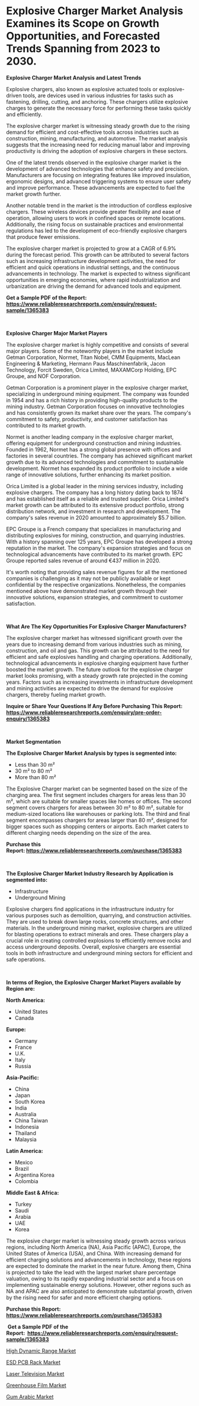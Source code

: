 <p><h1>Explosive Charger Market Analysis Examines its Scope on Growth Opportunities, and Forecasted Trends Spanning from 2023 to 2030.</h1></p><p><strong>Explosive Charger Market Analysis and Latest Trends</strong></p>
<p><p>Explosive chargers, also known as explosive actuated tools or explosive-driven tools, are devices used in various industries for tasks such as fastening, drilling, cutting, and anchoring. These chargers utilize explosive charges to generate the necessary force for performing these tasks quickly and efficiently.</p><p>The explosive charger market is witnessing steady growth due to the rising demand for efficient and cost-effective tools across industries such as construction, mining, manufacturing, and automotive. The market analysis suggests that the increasing need for reducing manual labor and improving productivity is driving the adoption of explosive chargers in these sectors.</p><p>One of the latest trends observed in the explosive charger market is the development of advanced technologies that enhance safety and precision. Manufacturers are focusing on integrating features like improved insulation, ergonomic designs, and advanced triggering systems to ensure user safety and improve performance. These advancements are expected to fuel the market growth further.</p><p>Another notable trend in the market is the introduction of cordless explosive chargers. These wireless devices provide greater flexibility and ease of operation, allowing users to work in confined spaces or remote locations. Additionally, the rising focus on sustainable practices and environmental regulations has led to the development of eco-friendly explosive chargers that produce fewer emissions.</p><p>The explosive charger market is projected to grow at a CAGR of 6.9% during the forecast period. This growth can be attributed to several factors such as increasing infrastructure development activities, the need for efficient and quick operations in industrial settings, and the continuous advancements in technology. The market is expected to witness significant opportunities in emerging economies, where rapid industrialization and urbanization are driving the demand for advanced tools and equipment.</p></p>
<p><strong>Get a Sample PDF of the Report:&nbsp; <a href="https://www.reliableresearchreports.com/enquiry/request-sample/1365383">https://www.reliableresearchreports.com/enquiry/request-sample/1365383</a></strong></p>
<p>&nbsp;</p>
<p><strong>Explosive Charger Major Market Players</strong></p>
<p><p>The explosive charger market is highly competitive and consists of several major players. Some of the noteworthy players in the market include Getman Corporation, Normet, Titan Nobel, CMM Equipments, MacLean Engineering & Marketing, Hermann Paus Maschinenfabrik, Jacon Technology, Forcit Sweden, Orica Limited, MAXAMCorp Holding, EPC Groupe, and NOF Corporation.</p><p>Getman Corporation is a prominent player in the explosive charger market, specializing in underground mining equipment. The company was founded in 1954 and has a rich history in providing high-quality products to the mining industry. Getman Corporation focuses on innovative technologies and has consistently grown its market share over the years. The company's commitment to safety, productivity, and customer satisfaction has contributed to its market growth.</p><p>Normet is another leading company in the explosive charger market, offering equipment for underground construction and mining industries. Founded in 1962, Normet has a strong global presence with offices and factories in several countries. The company has achieved significant market growth due to its advanced technologies and commitment to sustainable development. Normet has expanded its product portfolio to include a wide range of innovative solutions, further enhancing its market position.</p><p>Orica Limited is a global leader in the mining services industry, including explosive chargers. The company has a long history dating back to 1874 and has established itself as a reliable and trusted supplier. Orica Limited's market growth can be attributed to its extensive product portfolio, strong distribution network, and investment in research and development. The company's sales revenue in 2020 amounted to approximately $5.7 billion.</p><p>EPC Groupe is a French company that specializes in manufacturing and distributing explosives for mining, construction, and quarrying industries. With a history spanning over 125 years, EPC Groupe has developed a strong reputation in the market. The company's expansion strategies and focus on technological advancements have contributed to its market growth. EPC Groupe reported sales revenue of around €437 million in 2020.</p><p>It's worth noting that providing sales revenue figures for all the mentioned companies is challenging as it may not be publicly available or kept confidential by the respective organizations. Nonetheless, the companies mentioned above have demonstrated market growth through their innovative solutions, expansion strategies, and commitment to customer satisfaction.</p></p>
<p>&nbsp;</p>
<p><strong>What Are The Key Opportunities For Explosive Charger Manufacturers?</strong></p>
<p><p>The explosive charger market has witnessed significant growth over the years due to increasing demand from various industries such as mining, construction, and oil and gas. This growth can be attributed to the need for efficient and safe explosives handling and charging operations. Additionally, technological advancements in explosive charging equipment have further boosted the market growth. The future outlook for the explosive charger market looks promising, with a steady growth rate projected in the coming years. Factors such as increasing investments in infrastructure development and mining activities are expected to drive the demand for explosive chargers, thereby fueling market growth.</p></p>
<p><strong>Inquire or Share Your Questions If Any Before Purchasing This Report: <a href="https://www.reliableresearchreports.com/enquiry/pre-order-enquiry/1365383">https://www.reliableresearchreports.com/enquiry/pre-order-enquiry/1365383</a></strong></p>
<p>&nbsp;</p>
<p><strong>Market Segmentation</strong></p>
<p><strong>The Explosive Charger Market Analysis by types is segmented into:</strong></p>
<p><ul><li>Less than 30 m²</li><li>30 m² to 80 m²</li><li>More than 80 m²</li></ul></p>
<p><p>The Explosive Charger market can be segmented based on the size of the charging area. The first segment includes chargers for areas less than 30 m², which are suitable for smaller spaces like homes or offices. The second segment covers chargers for areas between 30 m² to 80 m², suitable for medium-sized locations like warehouses or parking lots. The third and final segment encompasses chargers for areas larger than 80 m², designed for bigger spaces such as shopping centers or airports. Each market caters to different charging needs depending on the size of the area.</p></p>
<p><strong>Purchase this Report:&nbsp;<a href="https://www.reliableresearchreports.com/purchase/1365383">https://www.reliableresearchreports.com/purchase/1365383</a></strong></p>
<p>&nbsp;</p>
<p><strong>The Explosive Charger Market Industry Research by Application is segmented into:</strong></p>
<p><ul><li>Infrastructure</li><li>Underground Mining</li></ul></p>
<p><p>Explosive chargers find applications in the infrastructure industry for various purposes such as demolition, quarrying, and construction activities. They are used to break down large rocks, concrete structures, and other materials. In the underground mining market, explosive chargers are utilized for blasting operations to extract minerals and ores. These chargers play a crucial role in creating controlled explosions to efficiently remove rocks and access underground deposits. Overall, explosive chargers are essential tools in both infrastructure and underground mining sectors for efficient and safe operations.</p></p>
<p>&nbsp;</p>
<p><strong>In terms of Region, the Explosive Charger Market Players available by Region are:</strong></p>
<p>
    <p> <strong> North America: </strong>
        <ul>
            <li>United States</li>
            <li>Canada</li>
        </ul>
        </p> 
    <p> <strong> Europe: </strong>
        <ul>
            <li>Germany</li>
            <li>France</li>
            <li>U.K.</li>
            <li>Italy</li>
            <li>Russia</li>
        </ul>
        </p> 
    <p> <strong> Asia-Pacific: </strong>
        <ul>
            <li>China</li>
            <li>Japan</li>
            <li>South Korea</li>
            <li>India</li>
            <li>Australia</li>
            <li>China Taiwan</li>
            <li>Indonesia</li>
            <li>Thailand</li>
            <li>Malaysia</li>
        </ul>
        </p> 
    <p> <strong> Latin America: </strong>
        <ul>
            <li>Mexico</li>
            <li>Brazil</li>
            <li>Argentina Korea</li>
            <li>Colombia</li>
        </ul>
        </p> 
    <p> <strong> Middle East & Africa: </strong>
        <ul>
            <li>Turkey</li>
            <li>Saudi</li>
            <li>Arabia</li>
            <li>UAE</li>
            <li>Korea</li>
        </ul>
    </p>
    </p>
<p><p>The explosive charger market is witnessing steady growth across various regions, including North America (NA), Asia Pacific (APAC), Europe, the United States of America (USA), and China. With increasing demand for efficient charging solutions and advancements in technology, these regions are expected to dominate the market in the near future. Among them, China is projected to take the lead with the largest market share percentage valuation, owing to its rapidly expanding industrial sector and a focus on implementing sustainable energy solutions. However, other regions such as NA and APAC are also anticipated to demonstrate substantial growth, driven by the rising need for safer and more efficient charging options.</p></p>
<p><strong>Purchase this Report: <a href="https://www.reliableresearchreports.com/purchase/1365383">https://www.reliableresearchreports.com/purchase/1365383</a></strong></p>
<p>&nbsp;<strong>Get a Sample PDF of the Report:&nbsp;&nbsp;<a href="https://www.reliableresearchreports.com/enquiry/request-sample/1365383">https://www.reliableresearchreports.com/enquiry/request-sample/1365383</a></strong></p>
<p><strong></strong></p>
<p><p><a href="https://www.linkedin.com/pulse/high-dynamic-range-market-size-share-amp-trends-analysis-report-ynbwf/">High Dynamic Range Market</a></p><p><a href="https://medium.com/@devidwarnerrp23/esd-pcb-rack-market-size-growth-forecast-2023-2030-309f5204d880">ESD PCB Rack Market</a></p><p><a href="https://medium.com/@ravenrussel2023/laser-television-market-size-growth-forecast-2023-2030-908040774db1">Laser Television Market</a></p><p><a href="https://www.linkedin.com/pulse/greenhouse-film-market-size-2023-2030-global-industrial-x6eae/">Greenhouse Film Market</a></p><p><a href="https://www.linkedin.com/pulse/gum-arabic-market-challenges-opportunities-growth-drivers-q00he/">Gum Arabic Market</a></p></p>